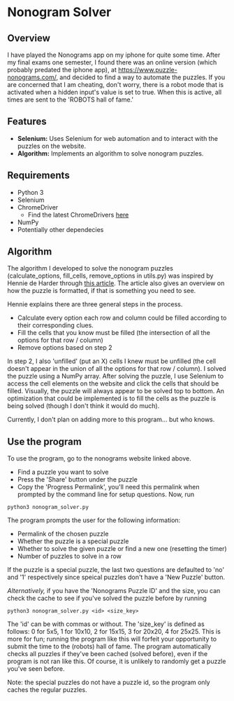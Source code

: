 # Nonogram Solver

## Overview

I have played the Nonograms app on my iphone for quite some time. After my final exams one semester, I found there was an online version (which probably predated the iphone app), at https://www.puzzle-nonograms.com/, and decided to find a way to automate the puzzles. If you are concerned that I am cheating, don't worry, there is a robot mode that is activated when a hidden input's value is set to true. When this is active, all times are sent to the 'ROBOTS hall of fame.'

## Features

- **Selenium:** Uses Selenium for web automation and to interact with the puzzles on the website.
- **Algorithm:** Implements an algorithm to solve nonogram puzzles.

## Requirements

- Python 3
- Selenium
- ChromeDriver
    - Find the latest ChromeDrivers [here](https://googlechromelabs.github.io/chrome-for-testing/#stable)
- NumPy
- Potentially other dependecies

## Algorithm

The algorithm I developed to solve the nonogram puzzles (calculate_options, fill_cells, remove_options in utils.py) was inspired by Hennie de Harder through [this article](https://towardsdatascience.com/solving-nonograms-with-120-lines-of-code-a7c6e0f627e4). The article also gives an overview on how the puzzle is formatted, if that is something you need to see.

Hennie explains there are three general steps in the process.
- Calculate every option each row and column could be filled according to their corresponding clues.
- Fill the cells that you know must be filled (the intersection of all the options for that row / column)
- Remove options based on step 2

In step 2, I also 'unfilled' (put an X) cells I knew must be unfilled (the cell doesn't appear in the union of all the options for that row / column).
I solved the puzzle using a NumPy array. After solving the puzzle, I use Selenium to access the cell elements on the website and click the cells that should be filled. Visually, the puzzle will always appear to be solved top to bottom. An optimization that could be implemented is to fill the cells as the puzzle is being solved (though I don't think it would do much).
  
Currently, I don't plan on adding more to this program... but who knows.

## Use the program

To use the program, go to the nonograms website linked above.
- Find a puzzle you want to solve
- Press the 'Share' button under the puzzle
- Copy the 'Progress Permalink', you'll need this permalink when prompted by the command line for setup questions.
Now, run
```
python3 nonogram_solver.py
```
The program prompts the user for the following information:
- Permalink of the chosen puzzle
- Whether the puzzle is a special puzzle
- Whether to solve the given puzzle or find a new one (resetting the timer)
- Number of puzzles to solve in a row

If the puzzle is a special puzzle, the last two questions are defaulted to 'no' and '1' respectively since speical puzzles don't have a 'New Puzzle' button.

*Alternatively,* if you have the 'Nonograms Puzzle ID' and the size, you can check the cache to see if you've solved the puzzle before by running
```
python3 nonogram_solver.py <id> <size_key>
```
The 'id' can be with commas or without. The 'size_key' is defined as follows: 0 for 5x5, 1 for 10x10, 2 for 15x15, 3 for 20x20, 4 for 25x25. This is more for fun; running the program like this will forfeit your opportunity to submit the time to the (robots) hall of fame. The program automatically checks all puzzles if they've been cached (solved before), even if the program is not ran like this. Of course, it is unlikely to randomly get a puzzle you've seen before. 

Note: the special puzzles do not have a puzzle id, so the program only caches the regular puzzles.